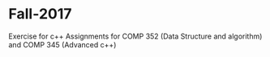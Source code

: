 # Fall-2017
Exercise for c++
Assignments for COMP 352 (Data Structure and algorithm) and COMP 345 (Advanced c++)
